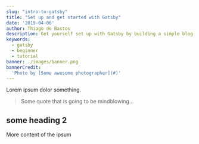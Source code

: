 ```yaml
---
slug: "intro-to-gatsby"
title: "Set up and get started with Gatsby"
date: '2019-04-06'
author: Thiago de Bastos
description: Get yourself set up with Gatsby by building a simple blog
keywords:
  - gatsby
  - beginner
  - tutorial
banner: ./images/banner.png
bannerCredit:
  'Photo by [Some awesome photographer](#)'
---
```


Lorem ipsum dolor something.

> Some quote that is going to be mindblowing...

## some heading 2

More content of the ipsum
